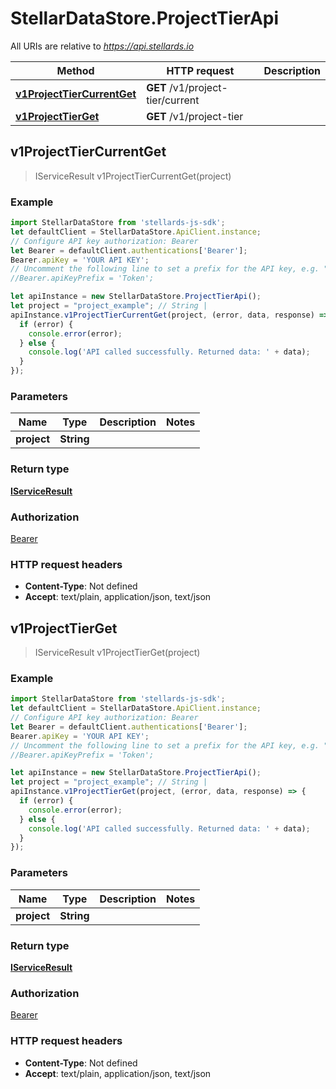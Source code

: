 # StellarDataStore.ProjectTierApi

All URIs are relative to *https://api.stellards.io*

Method | HTTP request | Description
------------- | ------------- | -------------
[**v1ProjectTierCurrentGet**](ProjectTierApi.md#v1ProjectTierCurrentGet) | **GET** /v1/project-tier/current | 
[**v1ProjectTierGet**](ProjectTierApi.md#v1ProjectTierGet) | **GET** /v1/project-tier | 



## v1ProjectTierCurrentGet

> IServiceResult v1ProjectTierCurrentGet(project)



### Example

```javascript
import StellarDataStore from 'stellards-js-sdk';
let defaultClient = StellarDataStore.ApiClient.instance;
// Configure API key authorization: Bearer
let Bearer = defaultClient.authentications['Bearer'];
Bearer.apiKey = 'YOUR API KEY';
// Uncomment the following line to set a prefix for the API key, e.g. "Token" (defaults to null)
//Bearer.apiKeyPrefix = 'Token';

let apiInstance = new StellarDataStore.ProjectTierApi();
let project = "project_example"; // String | 
apiInstance.v1ProjectTierCurrentGet(project, (error, data, response) => {
  if (error) {
    console.error(error);
  } else {
    console.log('API called successfully. Returned data: ' + data);
  }
});
```

### Parameters


Name | Type | Description  | Notes
------------- | ------------- | ------------- | -------------
 **project** | **String**|  | 

### Return type

[**IServiceResult**](IServiceResult.md)

### Authorization

[Bearer](../README.md#Bearer)

### HTTP request headers

- **Content-Type**: Not defined
- **Accept**: text/plain, application/json, text/json


## v1ProjectTierGet

> IServiceResult v1ProjectTierGet(project)



### Example

```javascript
import StellarDataStore from 'stellards-js-sdk';
let defaultClient = StellarDataStore.ApiClient.instance;
// Configure API key authorization: Bearer
let Bearer = defaultClient.authentications['Bearer'];
Bearer.apiKey = 'YOUR API KEY';
// Uncomment the following line to set a prefix for the API key, e.g. "Token" (defaults to null)
//Bearer.apiKeyPrefix = 'Token';

let apiInstance = new StellarDataStore.ProjectTierApi();
let project = "project_example"; // String | 
apiInstance.v1ProjectTierGet(project, (error, data, response) => {
  if (error) {
    console.error(error);
  } else {
    console.log('API called successfully. Returned data: ' + data);
  }
});
```

### Parameters


Name | Type | Description  | Notes
------------- | ------------- | ------------- | -------------
 **project** | **String**|  | 

### Return type

[**IServiceResult**](IServiceResult.md)

### Authorization

[Bearer](../README.md#Bearer)

### HTTP request headers

- **Content-Type**: Not defined
- **Accept**: text/plain, application/json, text/json

